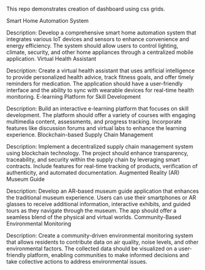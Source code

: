 This repo demonstrates creation of dashboard using css grids.



Smart Home Automation System

Description: Develop a comprehensive smart home automation system that integrates various IoT devices and sensors to enhance convenience and energy efficiency. The system should allow users to control lighting, climate, security, and other home appliances through a centralized mobile application.
Virtual Health Assistant

Description: Create a virtual health assistant that uses artificial intelligence to provide personalized health advice, track fitness goals, and offer timely reminders for medication. The application should have a user-friendly interface and the ability to sync with wearable devices for real-time health monitoring.
E-learning Platform for Skill Development

Description: Build an interactive e-learning platform that focuses on skill development. The platform should offer a variety of courses with engaging multimedia content, assessments, and progress tracking. Incorporate features like discussion forums and virtual labs to enhance the learning experience.
Blockchain-based Supply Chain Management

Description: Implement a decentralized supply chain management system using blockchain technology. The project should enhance transparency, traceability, and security within the supply chain by leveraging smart contracts. Include features for real-time tracking of products, verification of authenticity, and automated documentation.
Augmented Reality (AR) Museum Guide

Description: Develop an AR-based museum guide application that enhances the traditional museum experience. Users can use their smartphones or AR glasses to receive additional information, interactive exhibits, and guided tours as they navigate through the museum. The app should offer a seamless blend of the physical and virtual worlds.
Community-Based Environmental Monitoring

Description: Create a community-driven environmental monitoring system that allows residents to contribute data on air quality, noise levels, and other environmental factors. The collected data should be visualized on a user-friendly platform, enabling communities to make informed decisions and take collective actions to address environmental issues.
